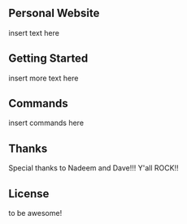 ## Personal Website

insert text here

## Getting Started

insert more text here

## Commands
insert commands here

## Thanks
Special thanks to Nadeem and Dave!!! Y'all ROCK!!

## License
to be awesome!

